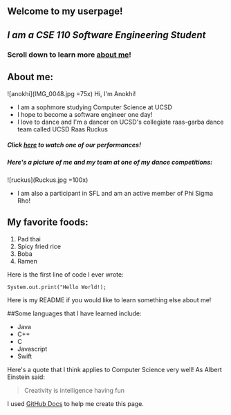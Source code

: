 ## Welcome to my userpage!
## *I am a CSE 110 Software Engineering Student*
### Scroll down to learn more [about me](#About-me)!

## **About me**:
![anokhi](IMG_0048.jpg =75x) Hi, I'm Anokhi!
- I am a sophmore studying Computer Science at UCSD
- I hope to become a software engineer one day!
- I love to dance and I'm a dancer on UCSD's collegiate raas-garba dance team called UCSD Raas Ruckus
##### *Click [here](https://www.youtube.com/watch?v=IEmuCr9zv6I) to watch one of our performances*! 
##### *Here's a picture of me and my team at one of my dance competitions:* 
![ruckus](Ruckus.jpg =100x)
- I am also a participant in SFL and am an active member of Phi Sigma Rho!

## My favorite foods:
1. Pad thai
2. Spicy fried rice
3. Boba
4. Ramen

Here is the first line of code I ever wrote:
```
System.out.print("Hello World!);
```

Here is my README if you would like to learn something else about me!

##Some languages that I have learned include:
- Java
- C++
- C
- Javascript
- Swift

Here's a quote that I think applies to Computer Science very well!
As Albert Einstein said:
> Creativity is intelligence having fun

I used [GitHub Docs](https://docs.github.com/en/github/writing-on-github/basic-writing-and-formatting-syntax) to help me create this page.
